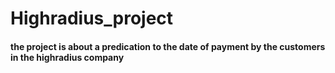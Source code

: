# Highradius_project
#### the project is about a predication to the date of payment by the customers in the highradius company
